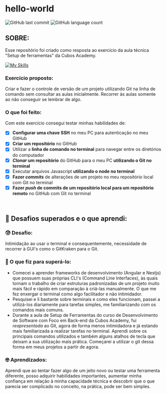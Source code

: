 # hello-world
![GitHub last commit](https://img.shields.io/github/last-commit/thamirismaria/hello-world?style=for-the-badge)
![GitHub language count](https://img.shields.io/github/languages/count/thamirismaria/hello-world?style=for-the-badge)

## SOBRE:
Esse repositório foi criado como resposta ao exercício da aula técnica "Setup de ferramentas" da Cubos Academy.

[![My Skills](https://skillicons.dev/icons?i=js,nodejs,git,bash,vscode)](https://skillicons.dev)

### Exercício proposto:
Criar e fazer o controle de versão de um projeto utilizando Git na linha de comando sem consultar as aulas inicialmente. Recorrer às aulas somente ao não conseguir se lembrar de algo.

### O que foi feito:
Com este exercício consegui testar minhas habilidades de:
- [x] <strong>Configurar uma chave SSH</strong> no meu PC para autenticação no meu GitHub</li>
- [x] <strong>Criar um repositório</strong> no GitHub</li>
- [x] Utilizar a <strong>linha de comando no terminal</strong> para navegar entre os diretórios do computador</li>
- [x] <strong><em>Clonar</em> um repositório</strong> do GitHub para o meu PC <strong>utilizando o Git no terminal</strong></li>
- [x] Executar arquivos Javascript <strong>utilizando o node no terminal</strong></li>
- [x] <strong>Fazer <em>commits</em></strong> de alterações de um projeto no meu repositório local com Git no terminal</li>
- [x] <strong>Fazer <em>push</em> de commits de um repositório local para um repositório remoto</strong> no GitHub com Git no terminal</li>

<br>


## :pushpin: Desafios superados e o que aprendi:
### :cold_sweat: Desafio:
Intimidação ao usar o terminal e consequentemente, necessidade de recorrer à GUI's como o GitKraken para o Git.
### :punch: O que fiz para superá-lo:
- Comecei a aprender frameworks de desenvolvimento (Angular e Nestjs) que possuem suas próprias CLI's (Command Line Interfaces), às quais tornam o trabalho de criar estruturas padronizadas de um projeto muito mais fácil e rápido em comparação à criá-las manualmente. O que me fez enxergar o terminal como algo facilitador e não intimidador.
- Pesquisei e li bastante sobre terminais e como eles funcionam, passei a utilizá-los diariamente para tarefas simples, me familiarizando com os comandos mais comuns.
- Durante a aula de Setup de Ferramentas do curso de Desenvolvimento de Software com Foco em Back-end da Cubos Academy, fui <em>reapresentada</em> ao Git, agora de forma menos intimidadora e já estando mais familiarizada a realizar tarefas no terminal. Aprendi sobre os principais comandos utilizados e também alguns atalhos de tecla que deixam a sua utilização mais prática. Começarei a utilizar o git dessa forma em meus projetos a partir de agora.
### :nerd_face: Aprendizados:

Aprendi que ao tentar fazer algo de um jeito novo ou testar uma ferramenta diferente, posso adquirir habilidades importantes, aumentar minha confiança em relação à minha capacidade técnica e descobrir que o que parecia ser complicado no conceito, na prática, pode ser bem simples.

